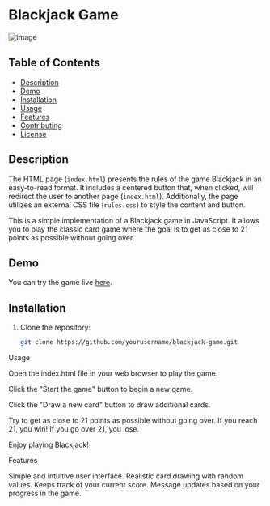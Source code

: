 # Blackjack Game

![image](https://github.com/sanjay-k-j/BlackJack_using_javascript/assets/79088504/392d3b35-5c1c-427e-8e45-5d1443d61202)

## Table of Contents

- [Description](#description)
- [Demo](#demo)
- [Installation](#installation)
- [Usage](#usage)
- [Features](#features)
- [Contributing](#contributing)
- [License](#license)

## Description
The HTML page (`index.html`) presents the rules of the game Blackjack in an easy-to-read format. It includes a centered button that, when clicked, will redirect the user to another page (`index.html`). Additionally, the page utilizes an external CSS file (`rules.css`) to style the content and button.

This is a simple implementation of a Blackjack game in JavaScript. It allows you to play the classic card game where the goal is to get as close to 21 points as possible without going over.

## Demo

You can try the game live [here](https://www.youtube.com/watch?v=XMPIeq_b488).

## Installation

1. Clone the repository:

   ```bash
   git clone https://github.com/yourusername/blackjack-game.git
   
Usage

Open the index.html file in your web browser to play the game.

Click the "Start the game" button to begin a new game.

Click the "Draw a new card" button to draw additional cards.

Try to get as close to 21 points as possible without going over. If you reach 21, you win! If you go over 21, you lose.

Enjoy playing Blackjack!


Features

Simple and intuitive user interface.
Realistic card drawing with random values.
Keeps track of your current score.
Message updates based on your progress in the game.

